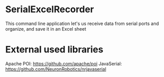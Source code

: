 # SerialExcelRecorder
This command line application let's us receive data from serial ports and organize, and save it in an Excel sheet

# External used libraries
Apache POI: https://github.com/apache/poi
JavaSerial: https://github.com/NeuronRobotics/nrjavaserial
